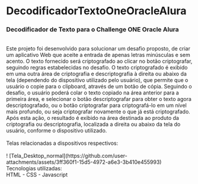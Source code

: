 # DecodificadorTextoOneOracleAlura
<h3>Decodificador de Texto para o Challenge ONE Oracle Alura</h3><br>
Este projeto foi desenvolvido para solucionar um desafio proposto, de criar um aplicativo Web que aceite a entrada de apenas letras minúsculas e sem acento.
O texto fornecido será criptografado ao clicar no botão criptografar, seguindo regras estabelecidas no desafio.
O texto criptografado é exibido em uma outra área de criptografia e descriptografia à direita ou abaixo da tela (dependendo do dispositivo utilizado pelo usuário), que permite que o usuário o copie para o clipboard, através de um botão de cópia. 
Seguindo o desafio, o usuário poderá colar o texto copiado na área anterior para a primeira área, e selecionar o botão descriptografar para obter o texto agora 
descriptografado, ou o botão criptografar para criptografá-lo em um nível mais profundo, ou seja criptografar novamente o que já está criptografado. Após esta ação, o resultado é exibido na área destinada ao produto da criptografia ou descriptografia, localizada a direita ou abaixo da tela do usuário, conforme o dispositivo utilizado.<br><br>
Telas relacionadas a dispositivos respectivos:<br><br>!
[Tela_Desktop_normal](https://github.com/user-attachments/assets/3ff360f1-15d5-4972-a6e3-3b410e455993)
<br>
Tecnologias utilizadas:<br>
HTML - CSS - Javascript
